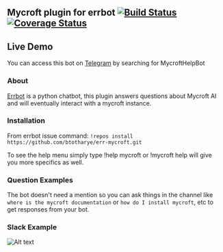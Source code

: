 ## Mycroft plugin for errbot [![Build Status](https://travis-ci.org/btotharye/err-mycroft.svg?branch=master)](https://travis-ci.org/btotharye/err-mycroft) [![Coverage Status](https://coveralls.io/repos/github/btotharye/err-mycroft/badge.svg?branch=master)](https://coveralls.io/github/btotharye/err-mycroft?branch=master)

## Live Demo
You can access this bot on [Telegram](https://telegram.org/) by searching for MycroftHelpBot

### About
[Errbot](http://errbot.io) is a python chatbot, this plugin answers questions about Mycroft AI and will eventually interact with a mycroft instance.

### Installation
From errbot issue command: `!repos install https://github.com/btotharye/err-mycroft.git`

To see the help menu simply type !help mycroft or !mycroft help will give you more specifics as well.

### Question Examples
The bot doesn't need a mention so you can ask things in the channel like `where is the mycroft documentation` or `how do I install mycroft`, etc to get responses from your bot.

### Slack Example
![Alt text](https://github.com/btotharye/err-mycroft/blob/master/mycroft_bot.png "Slack Example Screenshot")
